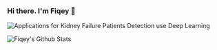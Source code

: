 ### Hi there. I'm Fiqey 👋


![Applications for Kidney Failure Patients Detection use Deep Learning](https://www.its.ac.id/news/en/2022/02/04/its-students-create-applications-for-kidney-failure-patients/)

<!--
**finesaaa/finesaaa** is a ✨ _special_ ✨ repository because its `README.md` (this file) appears on your GitHub profile.

Here are some ideas to get you started:

- 🔭 I’m currently working on ...
- 🌱 I’m currently learning ...
- 👯 I’m looking to collaborate on ...
- 🤔 I’m looking for help with ...
- 💬 Ask me about ...
- 📫 How to reach me: ...
- 😄 Pronouns: ...
- ⚡ Fun fact: ...

![Top Langs](https://github-readme-stats.vercel.app/api/top-langs/?username=finesaaa&theme=tokyonight&show_icons=true&layout=compact)
-->

![Fiqey's Github Stats](https://github-readme-stats.vercel.app/api?username=finesaaa&theme=tokyonight&show_icons=true)

